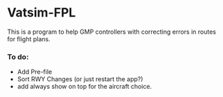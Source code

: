 # Vatsim-FPL

This is a program to help GMP controllers with correcting errors in routes for flight plans.

### To do:

* Add Pre-file
* Sort RWY Changes (or just restart the app?)
* add always show on top for the aircraft choice.
